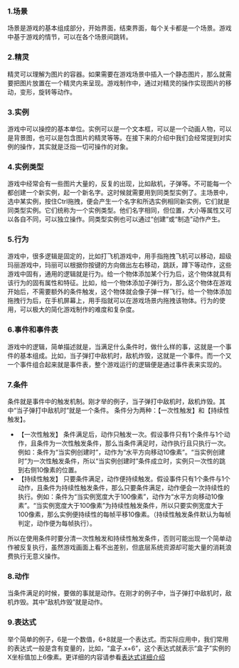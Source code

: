 ### 1.场景
场景是游戏的基本组成部分，开始界面，结束界面，每个关卡都是一个场景。游戏中基于游戏的情节，可以在各个场景间跳转。

### 2.精灵
精灵可以理解为图片的容器。如果需要在游戏场景中插入一个静态图片，那么就需要把图片放置在一个精灵内来呈现。游戏制作中，通过对精灵的操作实现图片的移动，变形，旋转等动作。

### 3.实例
游戏中可以操控的基本单位。实例可以是一个文本框，可以是一个动画人物，可以是背景图，也可以是包含图片的精灵等等。在接下来的介绍中我们会经常提到对实例的操作，其实就是泛指一切可操作的对象。

### 4.实例类型
游戏中经常会有一些图片大量的，反复的出现，比如敌机，子弹等。不可能每一个都创建一个新实例，起一个新名字。这时候就需要用到同类型实例了。主场景中，选中某实例，按住Ctrl拖拽，便会产生一个名字和所选实例相同新实例，它们就是同类型实例。它们统称为一个实例类型。他们名字相同，但位置，大小等属性又可以各自不同，可以独立操作。同类型实例也可以通过“创建”或“制造”动作产生。

### 5.行为
游戏中，很多逻辑是固定的，比如打飞机游戏中，用手指拖拽飞机可以移动，超级玛丽游戏中，玛丽可以根据你按键的方向做出左右移动，跳跃，蹲下等动作，这些游戏中固有，通用的逻辑就是行为。给一个物体添加某个行为后，这个物体就具有该行为的固有属性和特征。比如，给一个物体添加子弹行为，那么这个物体在游戏开始后，不需要额外的条件触发，这个物体就会像子弹一样飞行。给一个物体添加拖拽行为后，在手机屏幕上，用手指就可以在游戏场景内拖拽该物体。行为的使用，可以极大的简化游戏制作的难度和复杂度。

### 6.事件和事件表
游戏中的逻辑，简单描述就是，当满足什么条件时，做什么样的事，这就是一个事件的基本组成。比如，当子弹打中敌机时，敌机炸毁，这就是一个事件。而一个又一个事件组合起来就是事件表，整个游戏运行的逻辑便是通过事件表来实现的。

### 7.条件
条件就是事件中的触发机制。刚才举的例子，当子弹打中敌机时，敌机炸毁。其中“当子弹打中敌机时”就是一个条件。
条件分为两种：【一次性触发】和【持续性触发】。
- 【一次性触发】
条件满足后，动作只触发一次。假设事件只有1个条件与1个动作，且条件为一次性触发条件，那么当条件满足时，动作执行且只执行一次。例如：条件为“当实例创建时”，动作为“水平方向移动10像素”。“当实例创建时”为一次性触发条件，所以“当实例创建时”条件成立时，实例只一次性的跳到右侧10像素的位置。
- 【持续性触发】
只要条件满足，动作便持续触发。假设事件只有1个条件与1个动作，且条件为持续性触发条件，那么只要条件满足，动作便会一次持续性的执行。例如：条件为“当实例宽度大于100像素”，动作为“水平方向移动10像素”。“当实例宽度大于100像素”为持续性触发条件，所以只要实例宽度大于100像素，那么实例便持续性的每帧平移10像素。（持续性触发条件默认为每帧判定，动作便为每帧执行）。

所以在使用条件时要分清一次性触发和持续性触发条件，否则可能出现一个简单动作被反复执行，虽然游戏画面上看不出差别，但底层系统资源却可能大量的消耗浪费执行无意义操作。

### 8.动作
当条件满足的时候，要做的事就是动作。在刚才的例子中，当子弹打中敌机时，敌机炸毁。其中”敌机炸毁”就是动作。

### 9.表达式
举个简单的例子，6是一个数值，6+8就是一个表达式。而实际应用中，我们常用的表达式一般是含有变量的，比如，“盒子.x+6”，这个表达式就表示“盒子”实例的X坐标值加上6像素。更详细的内容请参看[表达式详细介绍](../../../../Lakeshore/manual/commonElements/expression/)


